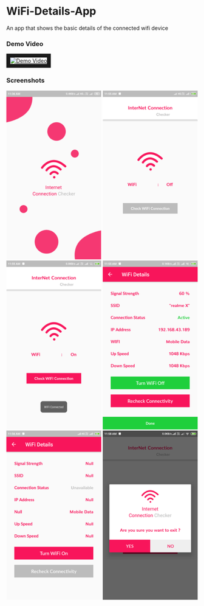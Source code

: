 # WiFi-Details-App
An app that shows the basic details of the connected wifi device

<h3>Demo Video</h3>
<a href="https://youtube.com/embed/qpNW_ZrPR40" target="_blank"><img src="https://img.youtube.com/vi/qpNW_ZrPR40/0.jpg" 
alt="Demo Video" width="240" height="180" border="10" /></a>

<h3>Screenshots</h3>

<div class="row">
<img src="/Screenshots/Screenshot_2019-12-30-11-36-53-823_com.rajit.wifi_details_app.png" width="250" title="Splash Screen" />
<img src="/Screenshots/Screenshot_2019-12-30-11-55-38-448_com.rajit.wifi_details_app.png" width="250" title="Home Screen WiFi Off" />
<img src="/Screenshots/Screenshot_2019-12-30-11-55-45-359_com.rajit.wifi_details_app.png" width="250" title="Home Screen WiFi On" />
<img src="/Screenshots/Screenshot_2019-12-30-11-55-55-783_com.rajit.wifi_details_app.png" width="250" title="WiFi Details Screen" />
<img src="/Screenshots/Screenshot_2019-12-30-11-56-03-513_com.rajit.wifi_details_app.png" width="250" title="WiFi Details Screen Off" />
<img src="/Screenshots/Screenshot_2019-12-30-11-58-49-255_com.rajit.wifi_details_app.png" width="250" title="Exit Dialog" />  
</div>
